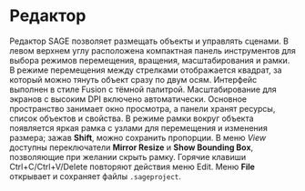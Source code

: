 # Редактор

Редактор SAGE позволяет размещать объекты и управлять сценами. В левом верхнем углу расположена компактная панель инструментов для выбора режимов перемещения, вращения, масштабирования и рамки. В режиме перемещения между стрелками отображается квадрат, за который можно тянуть объект сразу по двум осям. Интерфейс выполнен в стиле Fusion
с тёмной палитрой. Масштабирование для экранов с высоким DPI включено
автоматически. Основное пространство занимает окно просмотра, а панели хранят
ресурсы, список объектов и свойства. В режиме рамки вокруг объекта появляется
яркая рамка с узлами для перемещения и изменения размера; зажав **Shift**, можно сохранить пропорции. В меню *View* доступны переключатели **Mirror Resize** и **Show Bounding Box**, позволяющие при желании скрыть рамку.
Горячие клавиши
Ctrl+C/Ctrl+V/Delete повторяют действия меню Edit. Меню **File** открывает и
сохраняет файлы ``.sageproject``.
